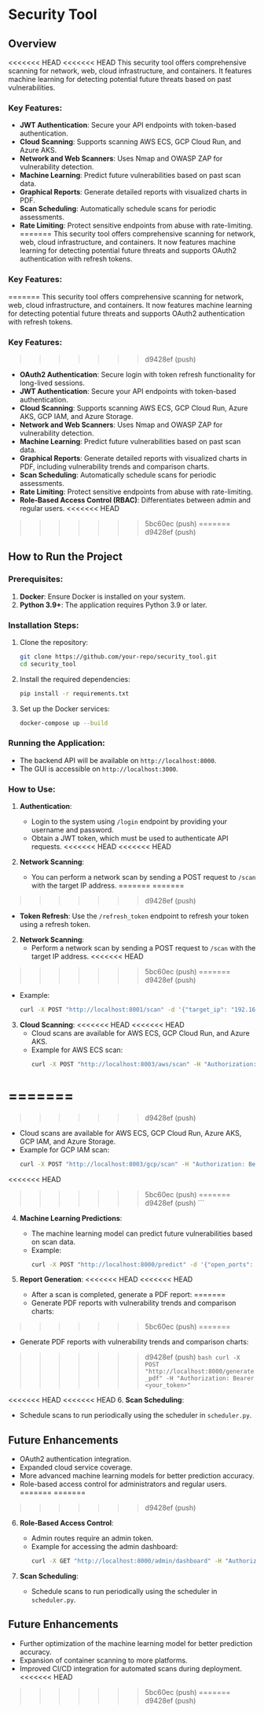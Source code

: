 
# Security Tool

## Overview
<<<<<<< HEAD
<<<<<<< HEAD
This security tool offers comprehensive scanning for network, web, cloud infrastructure, and containers. It features machine learning for detecting potential future threats based on past vulnerabilities.

### Key Features:
- **JWT Authentication**: Secure your API endpoints with token-based authentication.
- **Cloud Scanning**: Supports scanning AWS ECS, GCP Cloud Run, and Azure AKS.
- **Network and Web Scanners**: Uses Nmap and OWASP ZAP for vulnerability detection.
- **Machine Learning**: Predict future vulnerabilities based on past scan data.
- **Graphical Reports**: Generate detailed reports with visualized charts in PDF.
- **Scan Scheduling**: Automatically schedule scans for periodic assessments.
- **Rate Limiting**: Protect sensitive endpoints from abuse with rate-limiting.
=======
This security tool offers comprehensive scanning for network, web, cloud infrastructure, and containers. It now features machine learning for detecting potential future threats and supports OAuth2 authentication with refresh tokens.

### Key Features:
=======
This security tool offers comprehensive scanning for network, web, cloud infrastructure, and containers. It now features machine learning for detecting potential future threats and supports OAuth2 authentication with refresh tokens.

### Key Features:
>>>>>>> d9428ef (push)
- **OAuth2 Authentication**: Secure login with token refresh functionality for long-lived sessions.
- **JWT Authentication**: Secure your API endpoints with token-based authentication.
- **Cloud Scanning**: Supports scanning AWS ECS, GCP Cloud Run, Azure AKS, GCP IAM, and Azure Storage.
- **Network and Web Scanners**: Uses Nmap and OWASP ZAP for vulnerability detection.
- **Machine Learning**: Predict future vulnerabilities based on past scan data.
- **Graphical Reports**: Generate detailed reports with visualized charts in PDF, including vulnerability trends and comparison charts.
- **Scan Scheduling**: Automatically schedule scans for periodic assessments.
- **Rate Limiting**: Protect sensitive endpoints from abuse with rate-limiting.
- **Role-Based Access Control (RBAC)**: Differentiates between admin and regular users.
<<<<<<< HEAD
>>>>>>> 5bc60ec (push)
=======
>>>>>>> d9428ef (push)

## How to Run the Project

### Prerequisites:
1. **Docker**: Ensure Docker is installed on your system.
2. **Python 3.9+**: The application requires Python 3.9 or later.

### Installation Steps:
1. Clone the repository:
   ```bash
   git clone https://github.com/your-repo/security_tool.git
   cd security_tool
   ```

2. Install the required dependencies:
   ```bash
   pip install -r requirements.txt
   ```

3. Set up the Docker services:
   ```bash
   docker-compose up --build
   ```

### Running the Application:
- The backend API will be available on `http://localhost:8000`.
- The GUI is accessible on `http://localhost:3000`.

### How to Use:
1. **Authentication**:
   - Login to the system using `/login` endpoint by providing your username and password.
   - Obtain a JWT token, which must be used to authenticate API requests.
<<<<<<< HEAD
<<<<<<< HEAD

2. **Network Scanning**:
   - You can perform a network scan by sending a POST request to `/scan` with the target IP address.
=======
=======
>>>>>>> d9428ef (push)
   - **Token Refresh**: Use the `/refresh_token` endpoint to refresh your token using a refresh token.

2. **Network Scanning**:
   - Perform a network scan by sending a POST request to `/scan` with the target IP address.
<<<<<<< HEAD
>>>>>>> 5bc60ec (push)
=======
>>>>>>> d9428ef (push)
   - Example:
     ```bash
     curl -X POST "http://localhost:8001/scan" -d '{"target_ip": "192.168.1.1"}' -H "Authorization: Bearer <your_token>"
     ```

3. **Cloud Scanning**:
<<<<<<< HEAD
<<<<<<< HEAD
   - Cloud scans are available for AWS ECS, GCP Cloud Run, and Azure AKS.
   - Example for AWS ECS scan:
     ```bash
     curl -X POST "http://localhost:8003/aws/scan" -H "Authorization: Bearer <your_token>"
=======
=======
>>>>>>> d9428ef (push)
   - Cloud scans are available for AWS ECS, GCP Cloud Run, Azure AKS, GCP IAM, and Azure Storage.
   - Example for GCP IAM scan:
     ```bash
     curl -X POST "http://localhost:8003/gcp/scan" -H "Authorization: Bearer <your_token>"
<<<<<<< HEAD
>>>>>>> 5bc60ec (push)
=======
>>>>>>> d9428ef (push)
     ```

4. **Machine Learning Predictions**:
   - The machine learning model can predict future vulnerabilities based on scan data.
   - Example:
     ```bash
     curl -X POST "http://localhost:8000/predict" -d '{"open_ports": 3, "services_running": 5, "configurations": 2, "cloud_provider": "aws"}' -H "Authorization: Bearer <your_token>"
     ```

5. **Report Generation**:
<<<<<<< HEAD
<<<<<<< HEAD
   - After a scan is completed, generate a PDF report:
=======
   - Generate PDF reports with vulnerability trends and comparison charts:
>>>>>>> 5bc60ec (push)
=======
   - Generate PDF reports with vulnerability trends and comparison charts:
>>>>>>> d9428ef (push)
     ```bash
     curl -X POST "http://localhost:8000/generate_pdf" -H "Authorization: Bearer <your_token>"
     ```

<<<<<<< HEAD
<<<<<<< HEAD
6. **Scan Scheduling**:
   - Schedule scans to run periodically using the scheduler in `scheduler.py`.

## Future Enhancements
- OAuth2 authentication integration.
- Expanded cloud service coverage.
- More advanced machine learning models for better prediction accuracy.
- Role-based access control for administrators and regular users.
=======
=======
>>>>>>> d9428ef (push)
6. **Role-Based Access Control**:
   - Admin routes require an admin token.
   - Example for accessing the admin dashboard:
     ```bash
     curl -X GET "http://localhost:8000/admin/dashboard" -H "Authorization: Bearer <admin_token>"
     ```

7. **Scan Scheduling**:
   - Schedule scans to run periodically using the scheduler in `scheduler.py`.

## Future Enhancements
- Further optimization of the machine learning model for better prediction accuracy.
- Expansion of container scanning to more platforms.
- Improved CI/CD integration for automated scans during deployment.
<<<<<<< HEAD
>>>>>>> 5bc60ec (push)
=======
>>>>>>> d9428ef (push)

